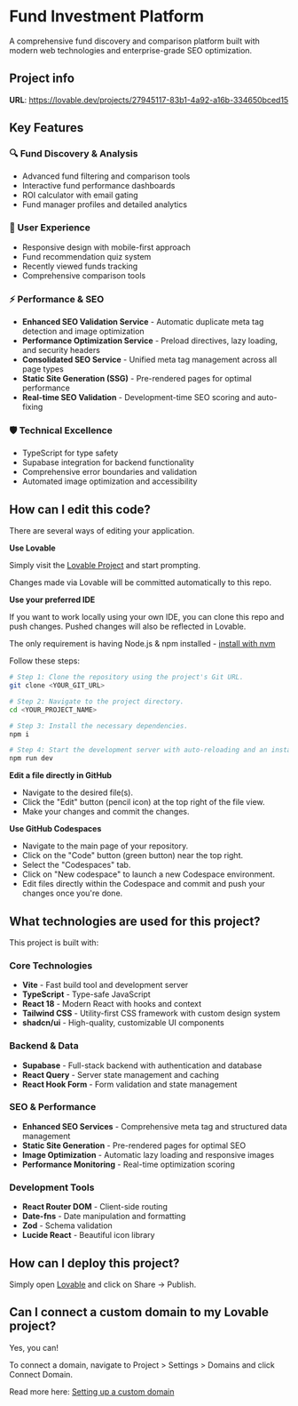 # Fund Investment Platform

A comprehensive fund discovery and comparison platform built with modern web technologies and enterprise-grade SEO optimization.

## Project info

**URL**: https://lovable.dev/projects/27945117-83b1-4a92-a16b-334650bced15

## Key Features

### 🔍 Fund Discovery & Analysis
- Advanced fund filtering and comparison tools
- Interactive fund performance dashboards
- ROI calculator with email gating
- Fund manager profiles and detailed analytics

### 🎯 User Experience
- Responsive design with mobile-first approach
- Fund recommendation quiz system
- Recently viewed funds tracking
- Comprehensive comparison tools

### ⚡ Performance & SEO
- **Enhanced SEO Validation Service** - Automatic duplicate meta tag detection and image optimization
- **Performance Optimization Service** - Preload directives, lazy loading, and security headers
- **Consolidated SEO Service** - Unified meta tag management across all page types
- **Static Site Generation (SSG)** - Pre-rendered pages for optimal performance
- **Real-time SEO Validation** - Development-time SEO scoring and auto-fixing

### 🛡️ Technical Excellence
- TypeScript for type safety
- Supabase integration for backend functionality
- Comprehensive error boundaries and validation
- Automated image optimization and accessibility

## How can I edit this code?

There are several ways of editing your application.

**Use Lovable**

Simply visit the [Lovable Project](https://lovable.dev/projects/27945117-83b1-4a92-a16b-334650bced15) and start prompting.

Changes made via Lovable will be committed automatically to this repo.

**Use your preferred IDE**

If you want to work locally using your own IDE, you can clone this repo and push changes. Pushed changes will also be reflected in Lovable.

The only requirement is having Node.js & npm installed - [install with nvm](https://github.com/nvm-sh/nvm#installing-and-updating)

Follow these steps:

```sh
# Step 1: Clone the repository using the project's Git URL.
git clone <YOUR_GIT_URL>

# Step 2: Navigate to the project directory.
cd <YOUR_PROJECT_NAME>

# Step 3: Install the necessary dependencies.
npm i

# Step 4: Start the development server with auto-reloading and an instant preview.
npm run dev
```

**Edit a file directly in GitHub**

- Navigate to the desired file(s).
- Click the "Edit" button (pencil icon) at the top right of the file view.
- Make your changes and commit the changes.

**Use GitHub Codespaces**

- Navigate to the main page of your repository.
- Click on the "Code" button (green button) near the top right.
- Select the "Codespaces" tab.
- Click on "New codespace" to launch a new Codespace environment.
- Edit files directly within the Codespace and commit and push your changes once you're done.

## What technologies are used for this project?

This project is built with:

### Core Technologies
- **Vite** - Fast build tool and development server
- **TypeScript** - Type-safe JavaScript
- **React 18** - Modern React with hooks and context
- **Tailwind CSS** - Utility-first CSS framework with custom design system
- **shadcn/ui** - High-quality, customizable UI components

### Backend & Data
- **Supabase** - Full-stack backend with authentication and database
- **React Query** - Server state management and caching
- **React Hook Form** - Form validation and state management

### SEO & Performance
- **Enhanced SEO Services** - Comprehensive meta tag and structured data management
- **Static Site Generation** - Pre-rendered pages for optimal SEO
- **Image Optimization** - Automatic lazy loading and responsive images
- **Performance Monitoring** - Real-time optimization scoring

### Development Tools
- **React Router DOM** - Client-side routing
- **Date-fns** - Date manipulation and formatting
- **Zod** - Schema validation
- **Lucide React** - Beautiful icon library

## How can I deploy this project?

Simply open [Lovable](https://lovable.dev/projects/27945117-83b1-4a92-a16b-334650bced15) and click on Share -> Publish.

## Can I connect a custom domain to my Lovable project?

Yes, you can!

To connect a domain, navigate to Project > Settings > Domains and click Connect Domain.

Read more here: [Setting up a custom domain](https://docs.lovable.dev/tips-tricks/custom-domain#step-by-step-guide)
